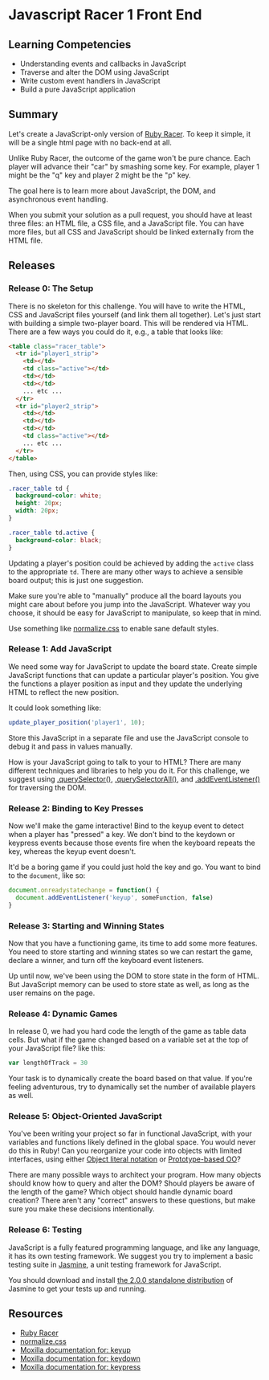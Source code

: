 # Javascript Racer 1 Front End

## Learning Competencies

* Understanding events and callbacks in JavaScript
* Traverse and alter the DOM using JavaScript
* Write custom event handlers in JavaScript
* Build a pure JavaScript application

## Summary

Let's create a JavaScript-only version of [Ruby Racer][].  To keep it simple,
it will be a single html page with no back-end at all.

Unlike Ruby Racer, the outcome of the game won't be pure chance.  Each player
will advance their "car" by smashing some key.  For example, player 1 might be
the "q" key and player 2 might be the "p" key.

The goal here is to learn more about JavaScript, the DOM, and asynchronous
event handling.

When you submit your solution as a pull request, you should have at least three
files: an HTML file, a CSS file, and a JavaScript file. You can have more files,
but all CSS and JavaScript should be linked externally from the HTML file.

## Releases

### Release 0: The Setup

There is no skeleton for this challenge.  You will have to write the HTML, CSS and
JavaScript files yourself (and link them all together).  Let's just start with
building a simple two-player board.  This will be rendered via HTML.  There are
a few ways you could do it, e.g., a table that looks like:

```html
<table class="racer_table">
  <tr id="player1_strip">
    <td></td>
    <td class="active"></td>
    <td></td>
    <td></td>
    ... etc ...
  </tr>
  <tr id="player2_strip">
    <td></td>
    <td></td>
    <td></td>
    <td class="active"></td>
    ... etc ...
  </tr>
</table>
```

Then, using CSS, you can provide styles like:

```css
.racer_table td {
  background-color: white;
  height: 20px;
  width: 20px;
}

.racer_table td.active {
  background-color: black;
}
```

Updating a player's position could be achieved by adding the `active` class to
the appropriate `td`.  There are many other ways to achieve a sensible board
output; this is just one suggestion.

Make sure you're able to "manually" produce all the board layouts you might
care about before you jump into the JavaScript.  Whatever way you choose, it
should be easy for JavaScript to manipulate, so keep that in mind.

Use something like [normalize.css][] to enable sane default styles.

### Release 1: Add JavaScript

We need some way for JavaScript to update the board state.  Create simple
JavaScript functions that can update a particular player's position.  You give
the functions a player position as input and they update the underlying HTML to
reflect the new position.

It could look something like:

```javascript
update_player_position('player1', 10);
```

Store this JavaScript in a separate file and use the JavaScript console to
debug it and pass in values manually.

How is your JavaScript going to talk to your to HTML? There are many different
techniques and libraries to help you do it. For this challenge, we suggest using
[.querySelector()][], [.querySelectorAll()][], and [.addEventListener()][] for traversing the DOM.

### Release 2: Binding to Key Presses

Now we'll make the game interactive!  Bind to the keyup event to detect
when a player has "pressed" a key.  We don't bind to the keydown or
keypress events because those events fire when the keyboard repeats the
key, whereas the keyup event doesn't.

It'd be a boring game if you could just hold the key and go.  You want to bind
to the `document`, like so:

```javascript
document.onreadystatechange = function() {
  document.addEventListener('keyup', someFunction, false)
}
```

### Release 3: Starting and Winning States

Now that you have a functioning game, its time to add some more features. You
need to store starting and winning states so we can restart the game, declare a
winner, and turn off the keyboard event listeners.

Up until now, we've been using the DOM to store state in the form of HTML. But
JavaScript memory can be used to store state as well, as long as the user remains
on the page.

### Release 4: Dynamic Games

In release 0, we had you hard code the length of the game as table data cells. But
what if the game changed based on a variable set at the top of your JavaScript
file? like this:

```javascript
var lengthOfTrack = 30
```

Your task is to dynamically create the board based on that value. If you're feeling
adventurous, try to dynamically set the number of available players as well.

### Release 5: Object-Oriented JavaScript

You've been writing your project so far in functional JavaScript, with your variables
and functions likely defined in the global space. You would never do this in Ruby!
Can you reorganize your code into objects with limited interfaces, using either
[Object literal notation][] or [Prototype-based OO][]?

There are many possible ways to architect your program. How many objects should
know how to query and alter the DOM? Should players be aware of the length of
the game? Which object should handle dynamic board creation? There aren't any
"correct" answers to these questions, but make sure you make these decisions
intentionally.

### Release 6: Testing

JavaScript is a fully featured programming language, and like any language, it
has its own testing framework. We suggest you try to implement a basic testing
suite in [Jasmine][], a unit testing framework for JavaScript.

You should download and install [the 2.0.0 standalone distribution](https://github.com/pivotal/jasmine/tree/master/dist) of Jasmine to get
your tests up and running.

## Resources

* [Ruby Racer][]
* [normalize.css][]
* [Moxilla documentation for: keyup](https://developer.mozilla.org/en-US/docs/Web/Reference/Events/keyup)
* [Moxilla documentation for: keydown](https://developer.mozilla.org/en-US/docs/Web/Reference/Events/keydown)
* [Moxilla documentation for: keypress](https://developer.mozilla.org/en-US/docs/Web/Reference/Events/keypress)

[.addEventListener()]: https://developer.mozilla.org/en-US/docs/Web/API/EventTarget.addEventListener
[.querySelector()]: https://developer.mozilla.org/en-US/docs/Web/API/document.querySelector
[.querySelectorAll()]: https://developer.mozilla.org/en-US/docs/Web/API/Document.querySelectorAll
[Ruby Racer]: http://socrates.devbootcamp.com/challenges/230
[normalize.css]: http://necolas.github.com/normalize.css/
[Object literal notation]: https://developer.mozilla.org/en-US/docs/Web/JavaScript/Guide/Working_with_Objects
[Prototype-based OO]: https://developer.mozilla.org/en-US/docs/Web/JavaScript/Guide/Details_of_the_Object_Model
[Jasmine]: http://jasmine.github.io/2.0/introduction.html